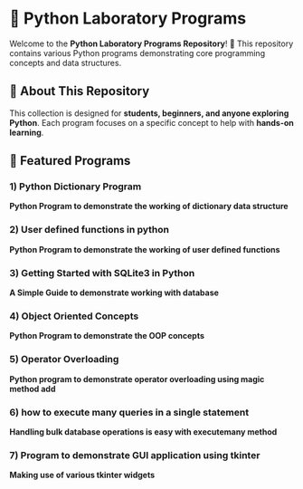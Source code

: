 # 🐍 Python Laboratory Programs  

Welcome to the **Python Laboratory Programs Repository**! 🎯 This repository contains various Python programs demonstrating core programming concepts and data structures.  

## 📌 About This Repository  
This collection is designed for **students, beginners, and anyone exploring Python**. Each program focuses on a specific concept to help with **hands-on learning**.  

## 🔹 Featured Programs  
### 1) Python Dictionary Program  
**Python Program to demonstrate the working of dictionary data structure**  
### 2) User defined functions in python
**Python Program to demonstrate the working of user defined functions**
### 3) Getting Started with SQLite3 in Python
**A Simple Guide to demonstrate working with database**
### 4) Object Oriented Concepts
**Python Program to demonstrate the OOP concepts**
### 5) Operator Overloading 
**Python program to demonstrate operator overloading using magic method __add__**
### 6) how to execute many queries in a single statement
**Handling bulk database operations is easy with executemany method**
### 7) Program to demonstrate GUI application using tkinter
**Making use of various tkinter widgets**


